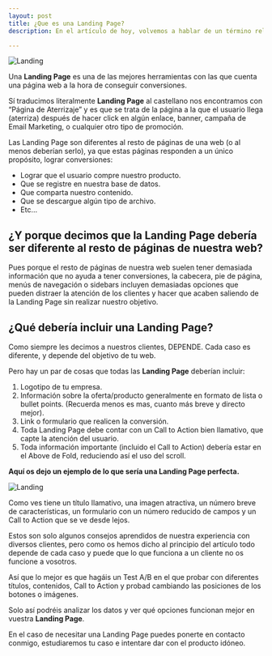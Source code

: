 ```yaml
---
layout: post
title: ¿Que es una Landing Page?
description: En el artículo de hoy, volvemos a hablar de un término relacionado con el Marketing Digital.

---
```


![Landing]({{site.baseurl}}/images/06.JPG)

Una **Landing Page** es una de las mejores herramientas con las que cuenta una página web a la hora de conseguir conversiones.

Sí traducimos literalmente **Landing Page** al castellano nos encontramos con “Página de Aterrizaje” y es que se trata de la página a la que el usuario llega (aterriza) después de hacer click en algún enlace, banner, campaña de Email Marketing, o cualquier otro tipo de promoción.

Las Landing Page son diferentes al resto de páginas de una web (o al menos deberían serlo), ya que estas páginas responden a un único propósito, lograr conversiones:

- Lograr que el usuario compre nuestro producto.
- Que se registre en nuestra base de datos.
- Que comparta nuestro contenido.
- Que se descargue algún tipo de archivo.
- Etc…

## ¿Y porque decimos que la Landing Page debería ser diferente al resto de páginas de nuestra web?

Pues porque el resto de páginas de nuestra web suelen tener demasiada información que no ayuda a tener conversiones, la cabecera, pie de página, menús de navegación o sidebars incluyen demasiadas opciones que pueden distraer la atención de los clientes y hacer que acaben saliendo de la Landing Page sin realizar nuestro objetivo.

## ¿Qué debería incluir una Landing Page?

Como siempre les decimos a nuestros clientes, DEPENDE. Cada caso es diferente, y depende del objetivo de tu web.

Pero hay un par de cosas que todas las **Landing Page** deberían incluir:

1. Logotipo de tu empresa.
2. Información sobre la oferta/producto generalmente en formato de lista o bullet points. (Recuerda menos es mas, cuanto más breve y directo mejor).
3. Link o formulario que realicen la conversión.
4. Toda Landing Page debe contar con un Call to Action bien llamativo, que capte la atención del usuario.
5. Toda información importante (incluido el Call to Action) debería estar en el Above de Fold, reduciendo así el uso del scroll.


**Aquí os dejo un ejemplo de lo que sería una Landing Page perfecta.**

![Landing]({{site.baseurl}}/images/06-2.JPG)

Como ves tiene un título llamativo, una imagen atractiva, un número breve de características, un formulario con un número reducido de campos y un Call to Action que se ve desde lejos.

Estos son solo algunos consejos aprendidos de nuestra experiencia con diversos clientes, pero como os hemos dicho al principio del artículo todo depende de cada caso y puede que lo que funciona a un cliente no os funcione a vosotros.

Así que lo mejor es que hagáis un Test A/B en el que probar con diferentes títulos, contenidos, Call to Action y probad cambiando las posiciones de los botones o imágenes.

Solo así podréis analizar los datos y ver qué opciones funcionan mejor en vuestra **Landing Page**.

En el caso de necesitar una Landing Page puedes ponerte en contacto conmigo, estudiaremos tu caso e intentare dar con el producto idóneo.
